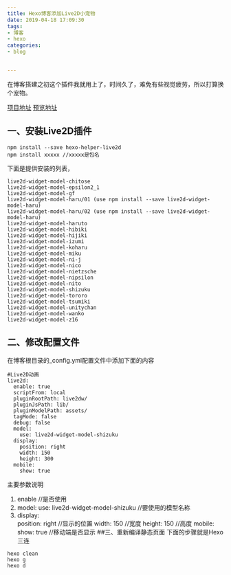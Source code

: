 ```yaml
---
title: Hexo博客添加Live2D小宠物
date: 2019-04-18 17:09:30
tags:
- 博客
- hexo
categories:
- blog


---
```



在博客搭建之初这个插件我就用上了，时间久了，难免有些视觉疲劳，所以打算换个宠物。

[项目地址](https://github.com/EYHN/hexo-helper-live2d)
[预览地址](https://huaji8.top/post/live2d-plugin-2.0/)

## 一、安装Live2D插件
```
npm install --save hexo-helper-live2d
npm install xxxxx //xxxxx是包名
```
下面是提供安装的列表，
```
live2d-widget-model-chitose
live2d-widget-model-epsilon2_1
live2d-widget-model-gf
live2d-widget-model-haru/01 (use npm install --save live2d-widget-model-haru)
live2d-widget-model-haru/02 (use npm install --save live2d-widget-model-haru)
live2d-widget-model-haruto
live2d-widget-model-hibiki
live2d-widget-model-hijiki
live2d-widget-model-izumi
live2d-widget-model-koharu
live2d-widget-model-miku
live2d-widget-model-ni-j
live2d-widget-model-nico
live2d-widget-model-nietzsche
live2d-widget-model-nipsilon
live2d-widget-model-nito
live2d-widget-model-shizuku
live2d-widget-model-tororo
live2d-widget-model-tsumiki
live2d-widget-model-unitychan
live2d-widget-model-wanko
live2d-widget-model-z16
```
## 二、修改配置文件
在博客根目录的_config.yml配置文件中添加下面的内容
```
#Live2D动画
live2d:
  enable: true
  scriptFrom: local
  pluginRootPath: live2dw/
  pluginJsPath: lib/
  pluginModelPath: assets/
  tagMode: false
  debug: false
  model:
    use: live2d-widget-model-shizuku
  display:
    position: right 
    width: 150
    height: 300
  mobile:
    show: true
```
主要参数说明
1. enable   //是否使用
2. model:
    use: live2d-widget-model-shizuku //要使用的模型名称
3. display:    
    position: right  //显示的位置
    width: 150			//宽度
    height: 150			//高度
  mobile:
    show: true			//移动端是否显示
##三、重新编译静态页面
下面的步骤就是Hexo三连
```
hexo clean
hexo g
hexo d
```